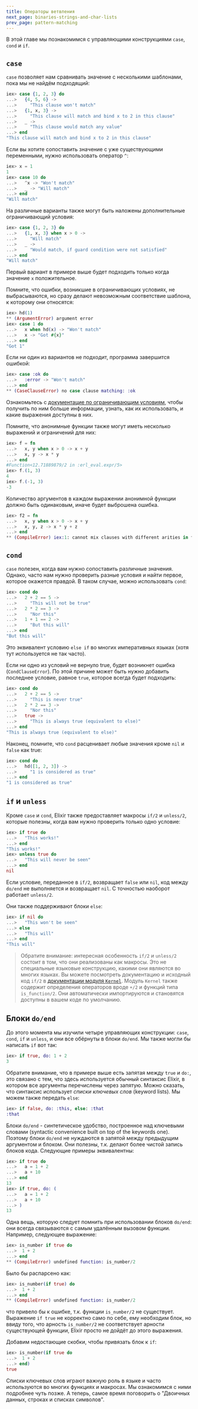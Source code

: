 ```yaml
---
title: Операторы ветвления
next_page: binaries-strings-and-char-lists
prev_page: pattern-matching
---
```


В этой главе мы познакомимся с управляющими конструкциями `case`, `cond` и `if`.

## `case`

`case` позволяет нам сравнивать значение с несколькими шаблонами, пока мы не найдём подходящий:

```elixir
iex> case {1, 2, 3} do
...>   {4, 5, 6} ->
...>     "This clause won't match"
...>   {1, x, 3} ->
...>     "This clause will match and bind x to 2 in this clause"
...>   _ ->
...>     "This clause would match any value"
...> end
"This clause will match and bind x to 2 in this clause"
```

Если вы хотите сопоставить значение с уже существующими переменными, нужно использовать оператор `^`:

```elixir
iex> x = 1
1
iex> case 10 do
...>   ^x -> "Won't match"
...>   _ -> "Will match"
...> end
"Will match"
```

На различные варианты также могут быть наложены дополнительные ограничивающий условия:

```elixir
iex> case {1, 2, 3} do
...>   {1, x, 3} when x > 0 ->
...>     "Will match"
...>   _ ->
...>     "Would match, if guard condition were not satisfied"
...> end
"Will match"
```

Первый вариант в примере выше будет подходить только когда значение `x` положительное.

Помните, что ошибки, возникшие в ограничивающих условиях, не выбрасываются, но сразу делают невозможным соответствие шаблона, к которому они относятся:

```elixir
iex> hd(1)
** (ArgumentError) argument error
iex> case 1 do
...>   x when hd(x) -> "Won't match"
...>   x -> "Got #{x}"
...> end
"Got 1"
```

Если ни один из вариантов не подходит, программа завершится ошибкой:

```elixir
iex> case :ok do
...>   :error -> "Won't match"
...> end
** (CaseClauseError) no case clause matching: :ok
```

Ознакомьтесь с [документацие по ограничивающим условиям](/docs/master/elixir/guards.html), чтобы получить по ним больше информации, узнать, как их использовать, и какие выражения доступны в них.

Помните, что анонимные функции также могут иметь несколько выражений и ограничений для них:

```elixir
iex> f = fn
...>   x, y when x > 0 -> x + y
...>   x, y -> x * y
...> end
#Function<12.71889879/2 in :erl_eval.expr/5>
iex> f.(1, 3)
4
iex> f.(-1, 3)
-3
```

Количество аргументов в каждом выражении анонимной функции должно быть одинаковым, иначе будет выброшена ошибка.

```elixir
iex> f2 = fn
...>   x, y when x > 0 -> x + y
...>   x, y, z -> x * y + z
...> end
** (CompileError) iex:1: cannot mix clauses with different arities in function definition
```

## `cond`

`case` полезен, когда вам нужно сопоставить различные значения. Однако, часто нам нужно проверить разные условия и найти первое, которое окажется правдой. В таком случае, можно использовать `cond`:

```elixir
iex> cond do
...>   2 + 2 == 5 ->
...>     "This will not be true"
...>   2 * 2 == 3 ->
...>     "Nor this"
...>   1 + 1 == 2 ->
...>     "But this will"
...> end
"But this will"
```

Это эквивалент условию `else if` во многих императивных языках (хотя тут используется не так часто).

Если ни одно из условий не вернуло true, будет возникнет ошибка (`CondClauseError`). По этой причине может быть нужно добавить последнее условие, равное `true`, которое всегда будет подходить:

```elixir
iex> cond do
...>   2 + 2 == 5 ->
...>     "This is never true"
...>   2 * 2 == 3 ->
...>     "Nor this"
...>   true ->
...>     "This is always true (equivalent to else)"
...> end
"This is always true (equivalent to else)"
```

Наконец, помните, что `cond` расценивает любые значения кроме `nil` и `false` как true:

```elixir
iex> cond do
...>   hd([1, 2, 3]) ->
...>     "1 is considered as true"
...> end
"1 is considered as true"
```

## `if` и `unless`

Кроме `case` и `cond`, Elixir также предоставляет макросы `if/2` и `unless/2`, которые полезны, когда вам нужно проверить только одно условие:

```elixir
iex> if true do
...>   "This works!"
...> end
"This works!"
iex> unless true do
...>   "This will never be seen"
...> end
nil
```

Если условие, переданное в `if/2`, возвращает `false` или `nil`, код между `do/end` не выполняется и возвращает `nil`. С точностью наоборот работает `unless/2`.

Они также поддерживают блоки `else`:

```elixir
iex> if nil do
...>   "This won't be seen"
...> else
...>   "This will"
...> end
"This will"
```

> Обратите внимание: интересная особенность `if/2` и `unless/2` состоит в том, что они реализованы как макросы. Это не специальные языковые конструкцию, какими они являются во многих языках. Вы можете посмотреть документацию и исходный код `if/2` в [документации модуля `Kernel`](https://hexdocs.pm/elixir/Kernel.html). Модуль `Kernel` также содержит определения операторов вроде `+/2` и функций типа `is_function/2`. Они автоматически импортируются и становятся доступны в вашем коде по умолчанию.

## Блоки `do/end`

До этого момента мы изучили четыре управляющих конструкции: `case`, `cond`, `if` и `unless`, и они все обёрнуты в блоки `do/end`. Мы также могли бы написать `if` вот так:

```elixir
iex> if true, do: 1 + 2
3
```

Обратите внимание, что в примере выше есть запятая между `true` и `do:`, это связано с тем, что здесь используется обычный синтаксис Elixir, в котором все аргументы перечислены через запятую. Можно сказать, что синтаксис использует *списки ключевых слов* (keyword lists). Мы можем также передать `else`:

```elixir
iex> if false, do: :this, else: :that
:that
```

Блоки `do/end` - синтетическое удобство, построенное над ключевыми словами (syntactic convenience built on top of the keywords one). Поэтому блоки `do/end` не нуждаются в запятой между предыдущим аргументом и блоком. Они полезны, т.к. делают более чистой запись блоков кода. Следующие примеры эквивалентны:

```elixir
iex> if true do
...>   a = 1 + 2
...>   a + 10
...> end
13
iex> if true, do: (
...>   a = 1 + 2
...>   a + 10
...> )
13
```

Одна вещь, которую следует помнить при использовании блоков `do/end`: они всегда связываются с самым удалённым вызовом функции. Например, следующее выражение:

```elixir
iex> is_number if true do
...>  1 + 2
...> end
** (CompileError) undefined function: is_number/2
```

Было бы распарсено как:

```elixir
iex> is_number(if true) do
...>  1 + 2
...> end
** (CompileError) undefined function: is_number/2
```

что привело бы к ошибке, т.к. функции `is_number/2` не существует. Выражение `if true` не корректно само по себе, ему необходим блок, но ввиду того, что арность `is_number/2` не соответствует арности существующей функции, Elixir просто не дойдёт до этого выражения.

Добавим недостающие скобки, чтобы привязать блок к `if`:

```elixir
iex> is_number(if true do
...>  1 + 2
...> end)
true
```

Списки ключевых слов играют важную роль в языке и часто используются во многих функциях и макросах. Мы ознакомимся с ними подробнее чуть позже. А теперь, самое время поговорить о "Двоичных данных, строках и списках символов".
